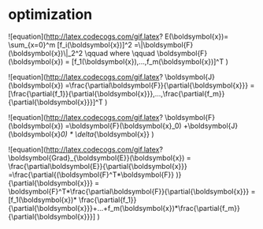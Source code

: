# optimization  
![equation](http://latex.codecogs.com/gif.latex? E(\\boldsymbol{x})= \\sum_{x=0}^m [f_i(\\boldsymbol{x})]^2 =\\|\\boldsymbol{F}(\\boldsymbol{x})\\|_2^2 \\qquad where \\qquad  \\boldsymbol{F}(\\boldsymbol{x}) = [f_1(\\boldsymbol{x}),...,f_m(\\boldsymbol{x})]^T )

![equation](http://latex.codecogs.com/gif.latex? \\boldsymbol{J}(\\boldsymbol{x}) =\\frac{\\partial\\boldsymbol{F}}{\\partial{\\boldsymbol{x}}} =  [\\frac{\\partial{f_1}}{\\partial{\\boldsymbol{x}}},...,\\frac{\\partial{f_m}}{\\partial{\\boldsymbol{x}}}]^T  )

![equation](http://latex.codecogs.com/gif.latex? \\boldsymbol{F}(\\boldsymbol{x}) =\\boldsymbol{F}(\\boldsymbol{x}_0) +\\boldsymbol{J}(\\boldsymbol{x}_0) * \\delta_{\\boldsymbol{x}}  )

![equation](http://latex.codecogs.com/gif.latex? \\boldsymbol{Grad}_{\\boldsymbol{E}}(\\boldsymbol{x}) = \\frac{\\partial\\boldsymbol{E}}{\\partial{\\boldsymbol{x}}} =\\frac{\\partial{(\\boldsymbol{F}^T*\\boldsymbol{F}} )}{\\partial{\\boldsymbol{x}}} =  \\boldsymbol{F}^T*\\frac{\\partial\\boldsymbol{F}}{\\partial{\\boldsymbol{x}}} 
= [f_1(\\boldsymbol{x})* \\frac{\\partial{f_1}}{\\partial{\\boldsymbol{x}}}+...+f_m(\\boldsymbol{x})*\\frac{\\partial{f_m}}{\\partial{\\boldsymbol{x}}}] )


